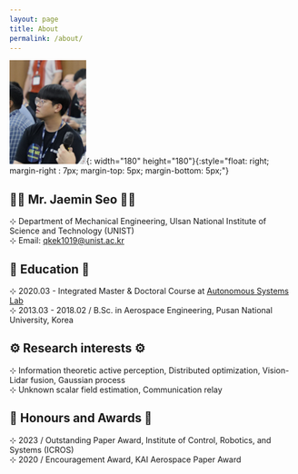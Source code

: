 ```yaml
---
layout: page
title: About
permalink: /about/
---
```

![profile](/assets/img/profile.png){: width="180" height="180"}{:style="float: right; margin-right : 7px; margin-top: 5px; margin-bottom: 5px;"}

## 👨‍🎓 Mr. Jaemin Seo 👨‍🎓
  ⊹ Department of Mechanical Engineering, Ulsan National Institute of Science and Technology (UNIST) <br>
  ⊹ Email: qkek1019@unist.ac.kr 

## 📖 Education 📖
  ⊹ 2020.03 - Integrated Master & Doctoral Course at [Autonomous Systems Lab](https://sites.google.com/site/aslunist/news?authuser=0) <br>
  ⊹ 2013.03 - 2018.02 / B.Sc. in Aerospace Engineering, Pusan National University, Korea

## ⚙️ Research interests ⚙️ 
  ⊹ Information theoretic active perception, Distributed optimization, Vision-Lidar fusion, Gaussian process <br>
  ⊹ Unknown scalar field estimation, Communication relay

## 🥇 Honours and Awards 🥇
  ⊹ 2023 / Outstanding Paper Award, Institute of Control, Robotics, and Systems (ICROS) <br>
  ⊹ 2020 / Encouragement Award, KAI Aerospace Paper Award


[jekyll-organization]: https://github.com/jekyll
